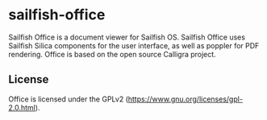 sailfish-office
===============
Sailfish Office is a document viewer for Sailfish OS. Sailfish Office uses
Sailfish Silica components for the user interface, as well as poppler for PDF
rendering. Office is based on the open source Calligra project.

License
-------
Office is licensed under the GPLv2 (https://www.gnu.org/licenses/gpl-2.0.html).

